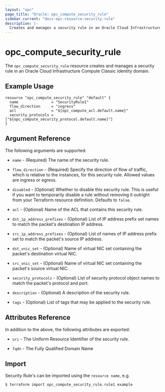 ```yaml
---
layout: "opc"
page_title: "Oracle: opc_compute_security_rule"
sidebar_current: "docs-opc-resource-security-rule"
description: |-
  Creates and manages a security rule in an Oracle Cloud Infrastructure Compute Classic identity domain.
---
```


# opc\_compute\_security\_rule

The ``opc_compute_security_rule`` resource creates and manages a security rule in an Oracle Cloud Infrastructure Compute Classic identity domain.

## Example Usage

```hcl
resource "opc_compute_security_rule" "default" {
  name               = "SecurityRule1"
  flow_direction     = "ingress"
  acl                = "${opc_compute_acl.default.name}"
  security_protocols = ["${opc_compute_security_protocol.default.name}"]
}
```

## Argument Reference

The following arguments are supported:

* `name` - (Required) The name of the security rule.

* `flow_direction` - (Required) Specify the direction of flow of traffic, which is relative to the instances, for this security rule. Allowed values are ingress or egress.

* `disabled` - (Optional) Whether to disable this security rule. This is useful if you want to temporarily disable a rule without removing it outright from your Terraform resource definition. Defaults to `false`.

* `acl` - (Optional) Name of the ACL that contains this security rule.

* `dst_ip_address_prefixes` - (Optional) List of IP address prefix set names to match the packet's destination IP address.

* `src_ip_address_prefixes` - (Optional) List of names of IP address prefix set to match the packet's source IP address.

* `dst_vnic_set` - (Optional) Name of virtual NIC set containing the packet's destination virtual NIC.

* `src_vnic_set` - (Optional) Name of virtual NIC set containing the packet's source virtual NIC.

* `security_protocols` - (Optional) List of security protocol object names to match the packet's protocol and port.

* `description` - (Optional) A description of the security rule.

* `tags` - (Optional) List of tags that may be applied to the security rule.

## Attributes Reference

In addition to the above, the following attributes are exported:

* `uri` - The Uniform Resource Identifier of the security rule.

* `fqdn` - The Fully Qualified Domain Name

## Import

Security Rule's can be imported using the `resource name`, e.g.

```shell
$ terraform import opc_compute_security_rule.rule1 example
```

